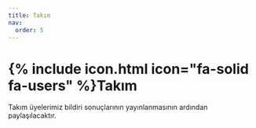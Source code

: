 ```yaml
---
title: Takım
nav:
  order: 5
---
```


# {% include icon.html icon="fa-solid fa-users" %}Takım

Takım üyelerimiz bildiri sonuçlarının yayınlanmasının ardından paylaşılacaktır.
